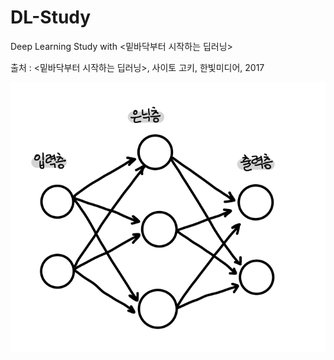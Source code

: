 # DL-Study
Deep Learning Study with <밑바닥부터 시작하는 딥러닝>

출처 : <밑바닥부터 시작하는 딥러닝>, 사이토 고키, 한빛미디어, 2017

![01](./img/01.png)
